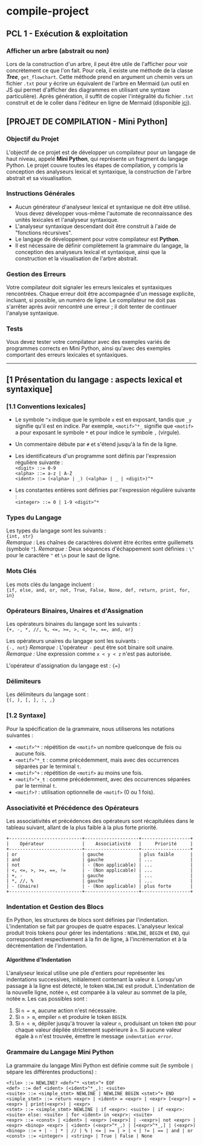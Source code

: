 # compile-project

## PCL 1 - Exécution & exploitation

### Afficher un arbre (abstrait ou non)

Lors de la construction d'un arbre, il peut être utile de l'afficher pour voir concrètement ce que l'on fait. Pour cela, il existe une méthode de la classe **_Tree_**, `get_flowchart`. Cette méthode prend en argument un chemin vers un fichier `.txt` pour y écrire un équivalent de l'arbre en Mermaid (un outil en JS qui permet d'afficher des diagrammes en utilisant une syntaxe particulière). Après génération, il suffit de copier l'intégralité du fichier `.txt` construit et de le coller dans l'éditeur en ligne de Mermaid (disponible [ici](mermaid.live)).

## [PROJET DE COMPILATION - Mini Python]

### Objectif du Projet

L'objectif de ce projet est de développer un compilateur pour un langage de haut niveau, appelé **Mini Python**, qui représente un fragment du langage Python. Le projet couvre toutes les étapes de compilation, y compris la conception des analyseurs lexical et syntaxique, la construction de l'arbre abstrait et sa visualisation.

### Instructions Générales

- Aucun générateur d'analyseur lexical et syntaxique ne doit être utilisé. Vous devez développer vous-même l'automate de reconnaissance des unités lexicales et l'analyseur syntaxique.
- L'analyseur syntaxique descendant doit être construit à l'aide de "fonctions récursives".
- Le langage de développement pour votre compilateur est **Python**.
- Il est nécessaire de définir complètement la grammaire du langage, la conception des analyseurs lexical et syntaxique, ainsi que la construction et la visualisation de l'arbre abstrait.

### Gestion des Erreurs

Votre compilateur doit signaler les erreurs lexicales et syntaxiques rencontrées. Chaque erreur doit être accompagnée d'un message explicite, incluant, si possible, un numéro de ligne. Le compilateur ne doit pas s'arrêter après avoir rencontré une erreur ; il doit tenter de continuer l'analyse syntaxique.

### Tests

Vous devez tester votre compilateur avec des exemples variés de programmes corrects en Mini Python, ainsi qu'avec des exemples comportant des erreurs lexicales et syntaxiques.

---

## [1 Présentation du langage : aspects lexical et syntaxique]

### [1.1 Conventions lexicales]

- Le symbole `^x` indique que le symbole `x` est en exposant, tandis que `_y` signifie qu'il est en indice. Par exemple, `<motif>^*_` signifie que `<motif>` a pour exposant le symbole `*` et pour indice le symbole `,` (virgule).
- Un commentaire débute par `#` et s'étend jusqu'à la fin de la ligne.
- Les identificateurs d'un programme sont définis par l'expression régulière suivante :  
  `<digit> ::= 0-9`  
  `<alpha> ::= a-z | A-Z`  
  `<ident> ::= (<alpha> | _) (<alpha> | _ | <digit>)^*`

- Les constantes entières sont définies par l'expression régulière suivante :  
  `<integer> ::= 0 | 1-9 <digit>^*`

### Types du Langage

Les types du langage sont les suivants :  
`{int, str}`  
_Remarque :_ Les chaînes de caractères doivent être écrites entre guillemets (symbole `"`).
_Remarque :_ Deux séquences d'échappement sont définies : `\"` pour le caractère `"` et `\n` pour le saut de ligne.

### Mots Clés

Les mots clés du langage incluent :  
`{if, else, and, or, not, True, False, None, def, return, print, for, in}`

### Opérateurs Binaires, Unaires et d'Assignation

Les opérateurs binaires du langage sont les suivants :  
`{+, -, *, //, %, <=, >=, >, <, !=, ==, and, or}`

Les opérateurs unaires du langage sont les suivants :  
`{-, not}`
_Remarque :_ L'opérateur `-` peut être soit binaire soit unaire.
_Remarque :_ Une expression comme `x < y < z` n'est pas autorisée.

L'opérateur d'assignation du langage est :
`{=}`

### Délimiteurs

Les délimiteurs du langage sont :  
`{(, ), [, ], :, ,}`

### [1.2 Syntaxe]

Pour la spécification de la grammaire, nous utiliserons les notations suivantes :

- `<motif>^*` : répétition de `<motif>` un nombre quelconque de fois ou aucune fois.
- `<motif>^*_t` : comme précédemment, mais avec des occurrences séparées par le terminal `t`.
- `<motif>^+` : répétition de `<motif>` au moins une fois.
- `<motif>^+_t` : comme précédemment, avec des occurrences séparées par le terminal `t`.
- `<motif>?` : utilisation optionnelle de `<motif>` (0 ou 1 fois).

### Associativité et Précédence des Opérateurs

Les associativités et précédences des opérateurs sont récapitulées dans le tableau suivant, allant de la plus faible à la plus forte priorité.

```
+---------------------------+--------------------+------------------+
|    Opérateur              |    Associativité   |     Priorité     |
+---------------------------+--------------------+------------------+
| or                        | gauche             | plus faible      |
| and                       | gauche             | ...              |
| not                       | - (Non applicable) | ...              |
| <, <=, >, >=, ==, !=      | - (Non applicable) | ...              |
| +, -                      | gauche             | ...              |
| *, //, %                  | gauche             | ...              |
| - (Unaire)                | - (Non applicable) | plus forte       |
+---------------------------+--------------------+------------------+
```

### Indentation et Gestion des Blocs

En Python, les structures de blocs sont définies par l'indentation. L'indentation se fait par groupes de quatre espaces. L'analyseur lexical produit trois tokens pour gérer les indentations : `NEWLINE`, `BEGIN` et `END`, qui correspondent respectivement à la fin de ligne, à l'incrémentation et à la décrémentation de l'indentation.

#### Algorithme d'Indentation

L'analyseur lexical utilise une pile d'entiers pour représenter les indentations successives, initialement contenant la valeur `0`. Lorsqu'un passage à la ligne est détecté, le token `NEWLINE` est produit. L'indentation de la nouvelle ligne, notée `n`, est comparée à la valeur au sommet de la pile, notée `m`. Les cas possibles sont :

1. Si `n = m`, aucune action n'est nécessaire.
2. Si `n > m`, empiler `n` et produire le token `BEGIN`.
3. Si `n < m`, dépiler jusqu'à trouver la valeur `n`, produisant un token `END` pour chaque valeur dépilée strictement supérieure à `n`. Si aucune valeur égale à `n` n'est trouvée, émettre le message `indentation error`.

### Grammaire du Langage Mini Python

La grammaire du langage Mini Python est définie comme suit (le symbole `|` sépare les différentes productions) :

```
<file> ::= NEWLINE? <def>^* <stmt>^+ EOF
<def> ::= def <ident> (<ident>^*_,): <suite>
<suite> ::= <simple_stmt> NEWLINE | NEWLINE BEGIN <stmt>^+ END
<simple_stmt> ::= return <expr> | <ident> = <expr> | <expr> [<expr>] = <expr> | print(<expr>) | <expr>
<stmt> ::= <simple_stmt> NEWLINE | if <expr>: <suite> | if <expr>: <suite> else: <suite> | for <ident> in <expr>: <suite>
<expr> ::= <const> | <ident> | <expr> [<expr>] | -<expr>| not <expr> | <expr> <binop> <expr> | <ident> (<expr>^*_,) | [<expr>^*_,] | (<expr>)
<binop> ::= + | - | * | // | % | <= | >= | > | < | != | == | and | or
<const> ::= <integer> | <string> | True | False | None
```
